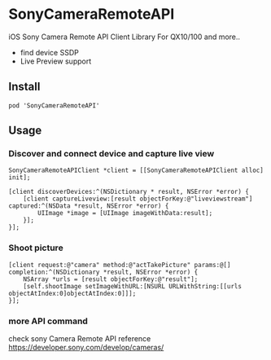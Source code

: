 SonyCameraRemoteAPI
===================

iOS Sony Camera Remote API Client Library For QX10/100 and more..

- find device SSDP
- Live Preview support


## Install

    pod 'SonyCameraRemoteAPI'
   

## Usage

### Discover and connect device and capture live view

    SonyCameraRemoteAPIClient *client = [[SonyCameraRemoteAPIClient alloc] init];
    
    [client discoverDevices:^(NSDictionary * result, NSError *error) {
        [client captureLiveview:[result objectForKey:@"liveviewstream"] captured:^(NSData *result, NSError *error) {
            UIImage *image = [UIImage imageWithData:result];
        }];
    }];


### Shoot picture

    [client request:@"camera" method:@"actTakePicture" params:@[] completion:^(NSDictionary *result, NSError *error) {
        NSArray *urls = [result objectForKey:@"result"];
        [self.shootImage setImageWithURL:[NSURL URLWithString:[[urls objectAtIndex:0]objectAtIndex:0]]];
    }];


### more API command
check sony Camera Remote API reference https://developer.sony.com/develop/cameras/
    
